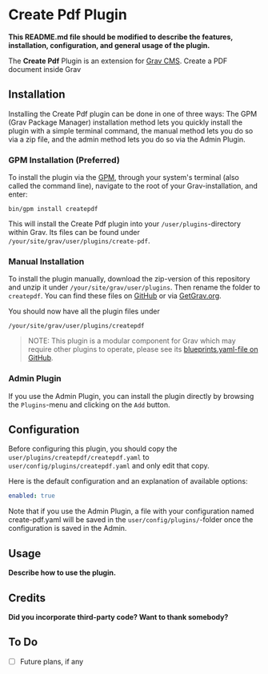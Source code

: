 # Create Pdf Plugin

**This README.md file should be modified to describe the features, installation, configuration, and general usage of the plugin.**

The **Create Pdf** Plugin is an extension for [Grav CMS](http://github.com/getgrav/grav). Create a PDF document inside Grav

## Installation

Installing the Create Pdf plugin can be done in one of three ways: The GPM (Grav Package Manager) installation method lets you quickly install the plugin with a simple terminal command, the manual method lets you do so via a zip file, and the admin method lets you do so via the Admin Plugin.

### GPM Installation (Preferred)

To install the plugin via the [GPM](http://learn.getgrav.org/advanced/grav-gpm), through your system's terminal (also called the command line), navigate to the root of your Grav-installation, and enter:

    bin/gpm install createpdf

This will install the Create Pdf plugin into your `/user/plugins`-directory within Grav. Its files can be found under `/your/site/grav/user/plugins/create-pdf`.

### Manual Installation

To install the plugin manually, download the zip-version of this repository and unzip it under `/your/site/grav/user/plugins`. Then rename the folder to `createpdf`. You can find these files on [GitHub](https://github.com//grav-plugin-createpdf) or via [GetGrav.org](http://getgrav.org/downloads/plugins#extras).

You should now have all the plugin files under

    /your/site/grav/user/plugins/createpdf
	
> NOTE: This plugin is a modular component for Grav which may require other plugins to operate, please see its [blueprints.yaml-file on GitHub](https://github.com//grav-plugin-createpdf/blob/master/blueprints.yaml).

### Admin Plugin

If you use the Admin Plugin, you can install the plugin directly by browsing the `Plugins`-menu and clicking on the `Add` button.

## Configuration

Before configuring this plugin, you should copy the `user/plugins/createpdf/createpdf.yaml` to `user/config/plugins/createpdf.yaml` and only edit that copy.

Here is the default configuration and an explanation of available options:

```yaml
enabled: true
```

Note that if you use the Admin Plugin, a file with your configuration named create-pdf.yaml will be saved in the `user/config/plugins/`-folder once the configuration is saved in the Admin.

## Usage

**Describe how to use the plugin.**

## Credits

**Did you incorporate third-party code? Want to thank somebody?**

## To Do

- [ ] Future plans, if any

